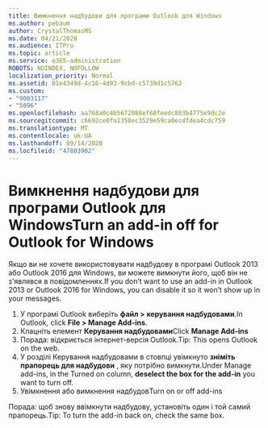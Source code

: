 ```yaml
---
title: Вимкнення надбудови для програми Outlook для Windows
ms.author: pebaum
author: CrystalThomasMS
ms.date: 04/21/2020
ms.audience: ITPro
ms.topic: article
ms.service: o365-administration
ROBOTS: NOINDEX, NOFOLLOW
localization_priority: Normal
ms.assetid: 01e4349d-4c16-4d93-9cbd-c5739d1c5762
ms.custom:
- "9003117"
- "5896"
ms.openlocfilehash: aa768a0c4b5672088ef68feedc803b4775e9dc2e
ms.sourcegitcommit: c6692ce0fa1358ec3529e59ca0ecdfdea4cdc759
ms.translationtype: MT
ms.contentlocale: uk-UA
ms.lasthandoff: 09/14/2020
ms.locfileid: "47803902"
---
```

# <a name="turn-an-add-in-off-for-outlook-for-windows"></a><span data-ttu-id="eccbf-102">Вимкнення надбудови для програми Outlook для Windows</span><span class="sxs-lookup"><span data-stu-id="eccbf-102">Turn an add-in off for Outlook for Windows</span></span>

<span data-ttu-id="eccbf-103">Якщо ви не хочете використовувати надбудову в програмі Outlook 2013 або Outlook 2016 для Windows, ви можете вимкнути його, щоб він не з'являвся в повідомленнях.</span><span class="sxs-lookup"><span data-stu-id="eccbf-103">If you don’t want to use an add-in in Outlook 2013 or Outlook 2016 for Windows, you can disable it so it won’t show up in your messages.</span></span>  

1. <span data-ttu-id="eccbf-104">У програмі Outlook виберіть **файл > керування надбудовами**.</span><span class="sxs-lookup"><span data-stu-id="eccbf-104">In Outlook, click **File > Manage Add-ins**.</span></span>
2. <span data-ttu-id="eccbf-105">Клацніть елемент  **Керування надбудовами**</span><span class="sxs-lookup"><span data-stu-id="eccbf-105">Click  **Manage Add-ins**</span></span>
3. <span data-ttu-id="eccbf-106">Порада: відкриється інтернет-версія Outlook.</span><span class="sxs-lookup"><span data-stu-id="eccbf-106">Tip: This opens Outlook on the web.</span></span>
4. <span data-ttu-id="eccbf-107">У розділі Керування надбудовами в стовпці увімкнуто **зніміть прапорець для надбудови**  , яку потрібно вимкнути.</span><span class="sxs-lookup"><span data-stu-id="eccbf-107">Under Manage add-ins, in the Turned on column, **deselect the box for the add-in**  you want to turn off.</span></span>
5. <span data-ttu-id="eccbf-108">Увімкнення або вимкнення надбудов</span><span class="sxs-lookup"><span data-stu-id="eccbf-108">Turn on or off add-ins</span></span>

<span data-ttu-id="eccbf-109">Порада: щоб знову ввімкнути надбудову, установіть один і той самий прапорець.</span><span class="sxs-lookup"><span data-stu-id="eccbf-109">Tip: To turn the add-in back on, check the same box.</span></span>
